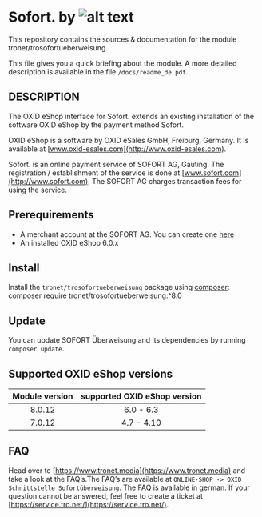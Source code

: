 # Sofort. by ![alt text](out/img/tronet.gif)

This repository contains the sources & documentation for the module tronet/trosofortueberweisung.

This file gives you a quick briefing about the module. A more detailed description is available in the file `/docs/readme_de.pdf`.

## DESCRIPTION

The OXID eShop interface for Sofort. extends an existing installation of the software OXID eShop by the
payment method Sofort.

OXID eShop is a software by OXID eSales GmbH, Freiburg, Germany. It is
available at [www.oxid-esales.com](http://www.oxid-esales.com).

Sofort. is an online payment service of SOFORT AG, Gauting. The
registration / establishment of the service is done at [www.sofort.com](http://www.sofort.com).
The SOFORT AG charges transaction fees for using the service.


## Prerequirements

* A merchant account at the SOFORT AG. You can create one [here](https://www.sofort.com/eng-DE/verkaeufer/su/e-payment-sofort-ueberweisung/)
* An installed OXID eShop 6.0.x

## Install

Install the `tronet/trosofortueberweisung` package using [composer](https://getcomposer.org/):
composer require tronet/trosofortueberweisung:^8.0

## Update

You can update SOFORT Überweisung and its dependencies by running `composer update`.

## Supported OXID eShop versions

|Module version| supported OXID eShop version
|:------------:|:---------------------------:
|8.0.12        | 6.0 - 6.3
|7.0.12        | 4.7 - 4.10

## FAQ

Head over to [https://www.tronet.media](https://www.tronet.media) and take a look at the FAQ’s.The FAQ’s are available
at `ONLINE-SHOP -> OXID Schnittstelle Sofortüberweisung`. The FAQ is available in german.
If your question cannot be answered, feel free to create a ticket at [https://service.tro.net/](https://service.tro.net/).
